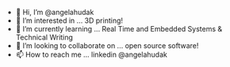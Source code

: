 - 👋 Hi, I’m @angelahudak
- 👀 I’m interested in ... 3D printing!
- 🌱 I’m currently learning ... Real Time and Embedded Systems & Technical Writing
- 💞️ I’m looking to collaborate on ... open source software!
- 📫 How to reach me ... linkedin @angelahudak

<!---
angelahudak/angelahudak is a ✨ special ✨ repository because its `README.md` (this file) appears on your GitHub profile.
You can click the Preview link to take a look at your changes.
--->
